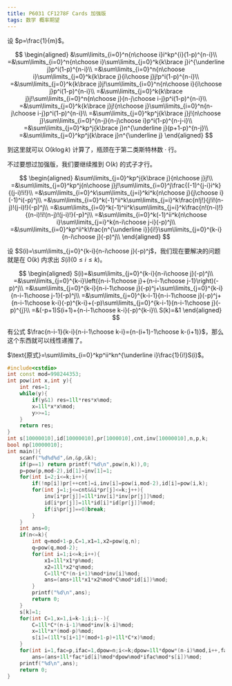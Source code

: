 ```yaml
---
title: P6031 CF1278F Cards 加强版
tags: 数学 概率期望
---
```


设 $p=\frac{1}{m}$。


$$
\begin{aligned}
 &\sum\limits_{i=0}^n{n\choose i}i^kp^{i}(1-p)^{n-i}\\
=&\sum\limits_{i=0}^n{n\choose i}\sum\limits_{j=0}^k{k\brace j}i^{\underline j}p^i(1-p)^{n-i}\\
=&\sum\limits_{i=0}^n{n\choose i}\sum\limits_{j=0}^k{k\brace j}{i\choose j}j!p^i(1-p)^{n-i}\\
=&\sum\limits_{j=0}^k{k\brace j}j!\sum\limits_{i=0}^n{n\choose i}{i\choose j}p^i(1-p)^{n-i}\\
=&\sum\limits_{j=0}^k{k\brace j}j!\sum\limits_{i=0}^n{n\choose j}{n-j\choose i-j}p^i(1-p)^{n-i}\\
=&\sum\limits_{j=0}^k{k\brace j}j!{n\choose j}\sum\limits_{i=0}^n{n-j\choose i-j}p^i(1-p)^{n-i}\\
=&\sum\limits_{j=0}^kp^j{k\brace j}j!{n\choose j}\sum\limits_{i=0}^{n-j}{n-j\choose i}p^i(1-p)^{n-j-i}\\
=&\sum\limits_{j=0}^kp^j{k\brace j}n^{\underline j}(p+1-p)^{n-j}\\
=&\sum\limits_{j=0}^kp^j{k\brace j}n^{\underline j}
\end{aligned}
$$


到这里就可以 $\mathrm O(k\log k)$ 计算了，瓶颈在于第二类斯特林数 · 行。

不过要想过加强版，我们要继续推到 $\mathrm O(k)$ 的式子才行。


$$
\begin{aligned}
 &\sum\limits_{j=0}^kp^j{k\brace j}{n\choose j}j!\\
=&\sum\limits_{j=0}^kp^j{n\choose j}j!\sum\limits_{i=0}^j\frac{(-1)^{j-i}i^k}{(j-i)!i!}\\
=&\sum\limits_{i=0}^k\sum\limits_{j=i}^ki^k{n\choose j}{j\choose i}(-1)^i(-p)^j\\
=&\sum\limits_{i=0}^k(-1)^ii^k\sum\limits_{j=i}^k\frac{n!j!}{j!i!(n-j)!(j-i)!}(-p)^j\\
=&\sum\limits_{i=0}^k(-1)^ii^k\sum\limits_{j=i}^k\frac{n!(n-i)!}{(n-i)!i!(n-j)!(j-i)!}(-p)^j\\
=&\sum\limits_{i=0}^k(-1)^ii^k{n\choose i}\sum\limits_{j=i}^k{n-i\choose j-i}(-p)^j\\
=&\sum\limits_{i=0}^kp^ii^k\frac{n^{\underline i}}{i!}\sum\limits_{j=0}^{k-i}{n-i\choose j}(-p)^j\\
\end{aligned}
$$



设 $S(i)=\sum\limits_{j=0}^{k-i}{n-i\choose j}(-p)^j$，我们现在要解决的问题就是在 $\mathrm O(k)$ 内求出 $S(i)(0\le i\le k)$。


$$
\begin{aligned}
S(i)=&\sum\limits_{j=0}^{k-i}{n-i\choose j}(-p)^j\\
=&\sum\limits_{j=0}^{k-i}\left({n-i-1\choose j}+{n-i-1\choose j-1}\right)(-p)^j\\
=&\sum\limits_{j=0}^{k-i}{n-i-1\choose j}(-p)^j+\sum\limits_{j=0}^{k-i}{n-i-1\choose j-1}(-p)^j\\
=&\sum\limits_{j=0}^{k-i-1}{n-i-1\choose j}(-p)^j+{n-i-1\choose k-i}(-p)^{k-i}+(-p)\sum\limits_{j=0}^{k-i-1}{n-i-1\choose j}(-p)^{j}\\
=&(-p+1)S(i+1)+{n-i-1\choose k-i}(-p)^{k-i}\\
S(k)=&1
\end{aligned}
$$


有公式 $\frac{n-i-1}{k-i}{n-i-1\choose k-i}={n-(i+1)-1\choose k-(i+1)}$，那么这个东西就可以线性递推了。

$\text{原式}=\sum\limits_{i=0}^kp^ii^kn^{\underline i}\frac{1}{i!}S(i)$。

```c++
#include<cstdio>
int const mod=998244353;
int pow(int x,int y){
	int res=1;
	while(y){
		if(y&1) res=1ll*res*x%mod;
		x=1ll*x*x%mod;
		y>>=1;
	}
	return res;
}
int s[10000010],id[10000010],pr[1000010],cnt,inv[10000010],n,p,k;
bool np[10000010];
int main(){
	scanf("%d%d%d",&n,&p,&k);
	if(p==1) return printf("%d\n",pow(n,k)),0;
	p=pow(p,mod-2),id[1]=inv[1]=1;
	for(int i=2;i<=k;i++){
		if(!np[i])pr[++cnt]=i,inv[i]=pow(i,mod-2),id[i]=pow(i,k);
		for(int j=1;j<=cnt&&i*pr[j]<=k;j++){
			inv[i*pr[j]]=1ll*inv[i]*inv[pr[j]]%mod;
			id[i*pr[j]]=1ll*id[i]*id[pr[j]]%mod;
			if(i%pr[j]==0)break;
		}
	}
	int ans=0;
	if(n<=k){
		int q=mod+1-p,C=1,x1=1,x2=pow(q,n);
		q=pow(q,mod-2);
		for(int i=1;i<=k;i++){
			x1=1ll*x1*p%mod;
			x2=1ll*x2*q%mod;
			C=1ll*C*(n-i+1)%mod*inv[i]%mod;
			ans=(ans+1ll*x1*x2%mod*C%mod*id[i])%mod;
		}
		printf("%d\n",ans);
		return 0;
	}
	s[k]=1;
	for(int C=1,x=1,i=k-1;i;i--){
		C=1ll*C*(n-i-1)%mod*inv[k-i]%mod;
		x=1ll*x*(mod-p)%mod;
		s[i]=(1ll*s[i+1]*(mod+1-p)+1ll*C*x)%mod;
	}
	for(int i=1,fac=p,ifac=1,dpow=n;i<=k;dpow=1ll*dpow*(n-i)%mod,i++,fac=1ll*fac*p%mod,ifac=1ll*ifac*inv[i]%mod)
		ans=(ans+1ll*fac*id[i]%mod*dpow%mod*ifac%mod*s[i])%mod;
	printf("%d\n",ans);
	return 0;
}
```


